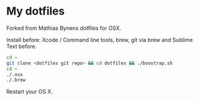 # My dotfiles

Forked from Mathias Bynens dotfiles for OSX.

Install before: Xcode / Command line tools, brew, git via brew and Sublime Text before.
```bash
cd ~
git clone <dotfiles git repo> && cd dotfiles && ./boostrap.sh
cd ~
./.osx
./.brew
```
Restart your OS X.

